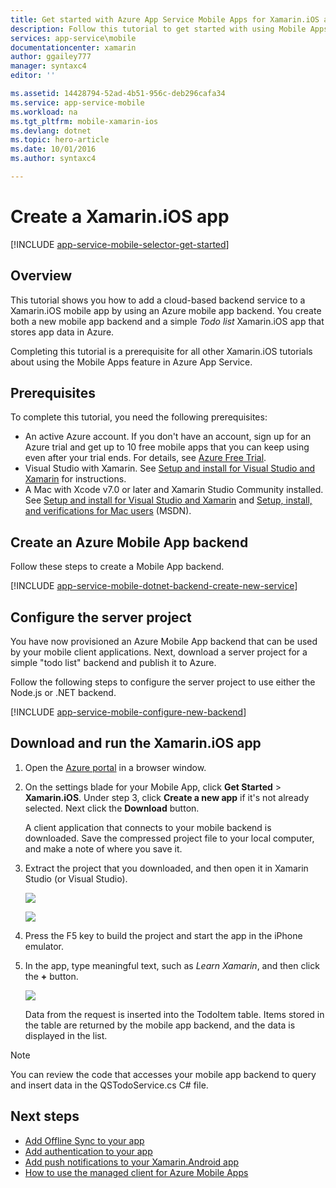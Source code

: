 ```yaml
---
title: Get started with Azure App Service Mobile Apps for Xamarin.iOS apps | Microsoft Docs
description: Follow this tutorial to get started with using Mobile Apps for Xamarin.iOS development.
services: app-service\mobile
documentationcenter: xamarin
author: ggailey777
manager: syntaxc4
editor: ''

ms.assetid: 14428794-52ad-4b51-956c-deb296cafa34
ms.service: app-service-mobile
ms.workload: na
ms.tgt_pltfrm: mobile-xamarin-ios
ms.devlang: dotnet
ms.topic: hero-article
ms.date: 10/01/2016
ms.author: syntaxc4

---
```

# Create a Xamarin.iOS app
[!INCLUDE [app-service-mobile-selector-get-started](../../includes/app-service-mobile-selector-get-started.md)]

## Overview
This tutorial shows you how to add a cloud-based backend service to a Xamarin.iOS mobile app by using an Azure mobile app backend.  You
create both a new mobile app backend and a simple *Todo list* Xamarin.iOS app that stores app data in Azure.

Completing this tutorial is a prerequisite for all other Xamarin.iOS tutorials about using the Mobile Apps feature in Azure App Service.

## Prerequisites
To complete this tutorial, you need the following prerequisites:

* An active Azure account. If you don't have an account, sign up for an Azure trial and get up to 10 free mobile apps that you
  can keep using even after your trial ends. For details, see [Azure Free Trial](https://azure.microsoft.com/pricing/free-trial/).
* Visual Studio with Xamarin. See [Setup and install for Visual Studio and Xamarin](https://msdn.microsoft.com/library/mt613162.aspx) for
  instructions.
* A Mac with Xcode v7.0 or later and Xamarin Studio Community installed. See
  [Setup and install for Visual Studio and Xamarin](https://msdn.microsoft.com/library/mt613162.aspx) and
  [Setup, install, and verifications for Mac users](https://msdn.microsoft.com/library/mt488770.aspx) (MSDN).

## Create an Azure Mobile App backend
Follow these steps to create a Mobile App backend.

[!INCLUDE [app-service-mobile-dotnet-backend-create-new-service](../../includes/app-service-mobile-dotnet-backend-create-new-service.md)]

## Configure the server project
You have now provisioned an Azure Mobile App backend that can be used by your mobile client applications. Next, download a server
project for a simple "todo list" backend and publish it to Azure.

Follow the following steps to configure the server project to use either the Node.js or .NET backend.

[!INCLUDE [app-service-mobile-configure-new-backend](../../includes/app-service-mobile-configure-new-backend.md)]

## Download and run the Xamarin.iOS app
1. Open the [Azure portal] in a browser window.
2. On the settings blade for your Mobile App, click **Get Started** > **Xamarin.iOS**. Under step 3, click **Create a new app** if it's not
   already selected.  Next click the **Download** button.

      A client application that connects to your mobile backend is downloaded. Save the compressed project file to
    your local computer, and make a note of where you save it.
3. Extract the project that you downloaded, and then open it in Xamarin Studio (or Visual Studio).

    ![][9]

    ![][8]
4. Press the F5 key to build the project and start the app in the iPhone emulator.
5. In the app, type meaningful text, such as *Learn Xamarin*, and then click the **+** button.

    ![][10]

    Data from the request is inserted into the TodoItem table. Items stored in the table are returned by the mobile app backend, and the
    data is displayed in the list.

> [!NOTE]
> You can review the code that accesses your mobile app backend to query and insert data in the QSTodoService.cs C# file.
>
>

## Next steps
* [Add Offline Sync to your app](app-service-mobile-xamarin-ios-get-started-offline-data.md)
* [Add authentication to your app ](app-service-mobile-xamarin-ios-get-started-users.md)
* [Add push notifications to your Xamarin.Android app](app-service-mobile-xamarin-ios-get-started-push.md)
* [How to use the managed client for Azure Mobile Apps](app-service-mobile-dotnet-how-to-use-client-library.md)

<!-- Anchors. -->
[Getting started with mobile app backends]:#getting-started
[Create a new mobile app backend]:#create-new-service
[Next Steps]:#next-steps

<!-- Images. -->
[6]: ./media/app-service-mobile-xamarin-ios-get-started/xamarin-ios-quickstart.png
[8]: ./media/app-service-mobile-xamarin-ios-get-started/mobile-xamarin-project-ios-vs.png
[9]: ./media/app-service-mobile-xamarin-ios-get-started/mobile-xamarin-project-ios-xs.png
[10]: ./media/app-service-mobile-xamarin-ios-get-started/mobile-quickstart-startup-ios.png

<!-- URLs. -->
[Azure portal]: https://portal.azure.com/
